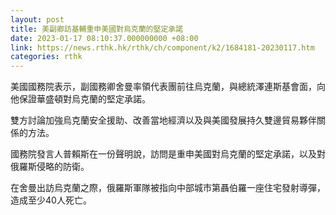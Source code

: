 ```yaml
---
layout: post
title: 美副卿訪基輔重申美國對烏克蘭的堅定承諾
date: 2023-01-17 08:10:37.000000000 +08:00
link: https://news.rthk.hk/rthk/ch/component/k2/1684181-20230117.htm
categories: rthk
---
```


美國國務院表示，副國務卿舍曼率領代表團前往烏克蘭，與總統澤連斯基會面，向他保證華盛頓對烏克蘭的堅定承諾。

雙方討論加強烏克蘭安全援助、改善當地經濟以及與美國發展持久雙邊貿易夥伴關係的方法。

國務院發言人普賴斯在一份聲明說，訪問是重申美國對烏克蘭的堅定承諾，以及對俄羅斯侵略的防衛。

在舍曼出訪烏克蘭之際，俄羅斯軍隊被指向中部城市第聶伯羅一座住宅發射導彈，造成至少40人死亡。
